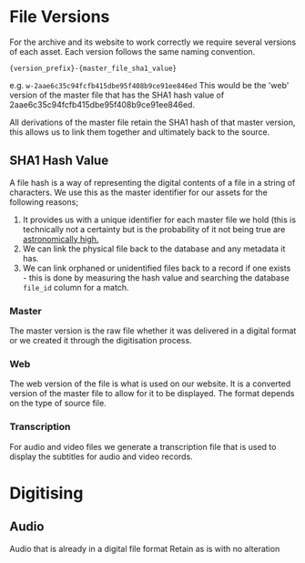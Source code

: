 # File Versions

For the archive and its website to work correctly we require several versions of each asset. Each version follows the same naming convention.

`{version_prefix}-{master_file_sha1_value}`

e.g. `w-2aae6c35c94fcfb415dbe95f408b9ce91ee846ed` This would be the 'web' version of the master file that has the SHA1 hash value of 2aae6c35c94fcfb415dbe95f408b9ce91ee846ed.

All derivations of the master file retain the SHA1 hash of that master version, this allows us to link them together and ultimately back to the source.

## SHA1 Hash Value

A file hash is a way of representing the digital contents of a file in a string of characters. We use this as the master identifier for our assets for the following reasons;

1. It provides us with a unique identifier for each master file we hold (this is technically not a certainty but is the probability of it not being true are [astronomically high.](https://grayson.sh/blogs/calculating-odds-of-sha1-collision)
2. We can link the physical file back to the database and any metadata it has.
3. We can link orphaned or unidentified files back to a record if one exists - this is done by measuring the hash value and searching the database `file_id` column for a match.

### Master

The master version is the raw file whether it was delivered in a digital format or we created it through the digitisation process.

### Web

The web version of the file is what is used on our website. It is a converted version of the master file to allow for it to be displayed. The format depends on the type of source file.

### Transcription

For audio and video files we generate a transcription file that is used to display the subtitles for audio and video records.

# Digitising

## Audio

Audio that is already in a digital file format
Retain as is with no alteration
